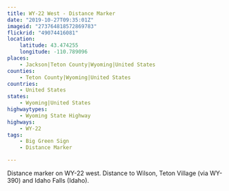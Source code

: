 ```yaml
---
title: WY-22 West - Distance Marker
date: "2019-10-27T09:35:01Z"
imageid: "273764818572869783"
flickrid: "49074416081"
location:
    latitude: 43.474255
    longitude: -110.789096
places:
    - Jackson|Teton County|Wyoming|United States
counties:
    - Teton County|Wyoming|United States
countries:
    - United States
states:
    - Wyoming|United States
highwaytypes:
    - Wyoming State Highway
highways:
    - WY-22
tags:
    - Big Green Sign
    - Distance Marker

---
```

Distance marker on WY-22 west. Distance to Wilson, Teton Village (via WY-390) and Idaho Falls (Idaho).